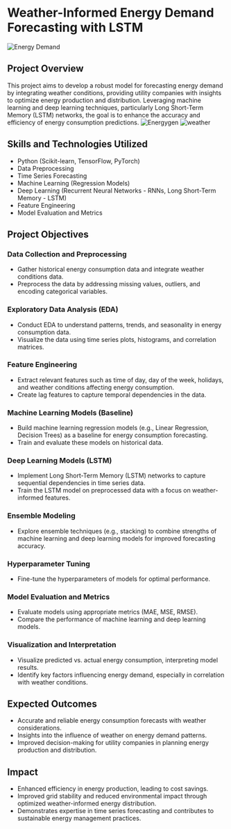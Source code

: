 # Weather-Informed Energy Demand Forecasting with LSTM
![Energy Demand](https://github.com/ssprakash5/Energy-Demand-Forecasting-in-accordance-to-weather-by-LSTM./assets/154003057/553e3982-a2c3-4445-8241-780ea795cb0c)

## Project Overview

This project aims to develop a robust model for forecasting energy demand by integrating weather conditions, providing utility companies with insights to optimize energy production and distribution. Leveraging machine learning and deep learning techniques, particularly Long Short-Term Memory (LSTM) networks, the goal is to enhance the accuracy and efficiency of energy consumption predictions.
![Energygen](https://github.com/ssprakash5/Energy-Demand-Forecasting-in-accordance-to-weather-by-LSTM/assets/154003057/8ce78938-8813-4f32-b66e-816439578540)
![weather](https://github.com/ssprakash5/Energy-Demand-Forecasting-in-accordance-to-weather-by-LSTM/assets/154003057/b99283ad-698b-40b6-99e8-0dfcb8484296)

## Skills and Technologies Utilized

- Python (Scikit-learn, TensorFlow, PyTorch)
- Data Preprocessing
- Time Series Forecasting
- Machine Learning (Regression Models)
- Deep Learning (Recurrent Neural Networks - RNNs, Long Short-Term Memory - LSTM)
- Feature Engineering
- Model Evaluation and Metrics

## Project Objectives

### Data Collection and Preprocessing

- Gather historical energy consumption data and integrate weather conditions data.
- Preprocess the data by addressing missing values, outliers, and encoding categorical variables.

### Exploratory Data Analysis (EDA)

- Conduct EDA to understand patterns, trends, and seasonality in energy consumption data.
- Visualize the data using time series plots, histograms, and correlation matrices.

### Feature Engineering

- Extract relevant features such as time of day, day of the week, holidays, and weather conditions affecting energy consumption.
- Create lag features to capture temporal dependencies in the data.

### Machine Learning Models (Baseline)

- Build machine learning regression models (e.g., Linear Regression, Decision Trees) as a baseline for energy consumption forecasting.
- Train and evaluate these models on historical data.

### Deep Learning Models (LSTM)

- Implement Long Short-Term Memory (LSTM) networks to capture sequential dependencies in time series data.
- Train the LSTM model on preprocessed data with a focus on weather-informed features.

### Ensemble Modeling

- Explore ensemble techniques (e.g., stacking) to combine strengths of machine learning and deep learning models for improved forecasting accuracy.

### Hyperparameter Tuning

- Fine-tune the hyperparameters of models for optimal performance.

### Model Evaluation and Metrics

- Evaluate models using appropriate metrics (MAE, MSE, RMSE).
- Compare the performance of machine learning and deep learning models.

### Visualization and Interpretation

- Visualize predicted vs. actual energy consumption, interpreting model results.
- Identify key factors influencing energy demand, especially in correlation with weather conditions.

## Expected Outcomes

- Accurate and reliable energy consumption forecasts with weather considerations.
- Insights into the influence of weather on energy demand patterns.
- Improved decision-making for utility companies in planning energy production and distribution.

## Impact

- Enhanced efficiency in energy production, leading to cost savings.
- Improved grid stability and reduced environmental impact through optimized weather-informed energy distribution.
- Demonstrates expertise in time series forecasting and contributes to sustainable energy management practices.

